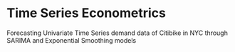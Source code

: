# Time Series Econometrics
Forecasting Univariate Time Series demand data of Citibike in NYC through SARIMA and Exponential Smoothing models
